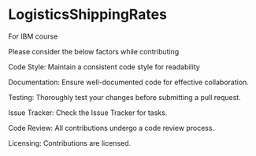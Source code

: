 # LogisticsShippingRates
For IBM course

Please consider the below factors while contributing

Code Style:
Maintain a consistent code style for readability

Documentation: 
Ensure well-documented code for effective collaboration.

Testing:
Thoroughly test your changes before submitting a pull request.

Issue Tracker:
Check the Issue Tracker for tasks.

Code Review:
All contributions undergo a code review process.

Licensing:
Contributions are licensed.

